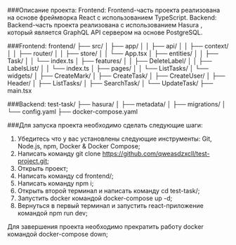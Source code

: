 ###Описание проекта:
Frontend: Frontend-часть проекта реализована на основе фреймворка React с использованием TypeScript.
Backend: Backend-часть проекта реализована с использованием Hasura , который является GraphQL API сервером на основе PostgreSQL.


###Frontend:
frontend/
    ├── src/
    │ ├── app/
    │ │ ├── api/
    │ │ ├── context/
    │ │ ├── router/
    │ │ ├── store/
    │ │ └── App.tsx
    │ ├── entities/
    │ │ ├── Task/
    │ │ └── index.ts
    │ ├── features/
    │ │ ├── DeleteLabel/
    │ │ ├── LabelsList/
    │ │ └── index.ts
    │ ├── pages/
    │ │ └── ListTasks/
    │ └── widgets/
    │ ├── CreateMark/
    │ ├── CreateTask/
    │ ├── CreateUser/
    │ ├── Header/
    │ ├── ListTasks/
    │ ├── SearchTask/
    │ └── UpdateTask/
    ├── main.tsx

###Backend:
test-task/
    ├── hasura/
    │ ├── metadata/
    │ ├── migrations/
    │ └── config.yaml
    ├── docker-compose.yaml

    
###Для запуска проекта необходимо сделать следующие шаги:
1. Убедитесь что у вас установлены следующие инструменты: Git, Node.js, npm, Docker & Docker Compose;
2. Написать команду git clone https://github.com/qweasdzxcll/test-project.git;
3. Открыть проект;
4. Написать команду cd frontend/;
5. Написать команду npm i;
6. Открыть второй терминал и написать команду cd test-task/;
7. Запустить docker командой docker-compose up -d;
8. Вернуться в первый терминал и запустить react-приложение командой npm run dev;

Для завершения проекта необходимо прекратить работу docker командой docker-compose down;